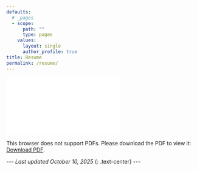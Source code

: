```yaml
---
defaults:
  # _pages
  - scope:
      path: ""
      type: pages
    values:
      layout: single
      author_profile: true
title: Resume
permalink: /resume/
---
```


<div class="resume-pdf">
<object data="/assets/Abdullah_Khaled_Resume.pdf" type="application/pdf" width="700px" height="700px">
<embed src="/assets/Abdullah_Khaled_Resume.pdf">
<p>This browser does not support PDFs. Please download the PDF to view it: <a href="/assets/Abdullah_Khaled_Resume.pdf">Download PDF</a>.</p>
</embed>
</object>
</div>
---
<i>Last updated October 10, 2025</i>
{: .text-center}
---